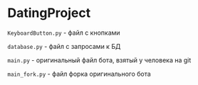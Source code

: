 # DatingProject

`KeyboardButton.py` - файл с кнопками 

`database.py` - файл с запросами к БД

`main.py` - оригинальный файл бота, взятый у человека на git

`main_fork.py` - файл форка оригинального бота
